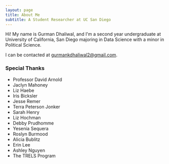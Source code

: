 ```yaml
---
layout: page
title: About Me
subtitle: A Student Researcher at UC San Diego
---
```


Hi! My name is Gurman Dhaliwal, and I'm a second year undergraduate at University of California, San Diego majoring in Data Science with a minor in Political Science.

I can be contacted at gurmankdhaliwal2@gmail.com. 

### Special Thanks

- Professor David Arnold
- Jaclyn Mahoney
- Liz Haebe
- Iris Bicksler
- Jesse Remer
- Terra Peterson Jonker
- Sarah Henry
- Liz Hochman
- Debby Prudhomme
- Yesenia Sequera
- Roslyn Burmood
- Alicia Bublitz
- Erin Lee
- Ashley Nguyen
- The TRELS Program 

